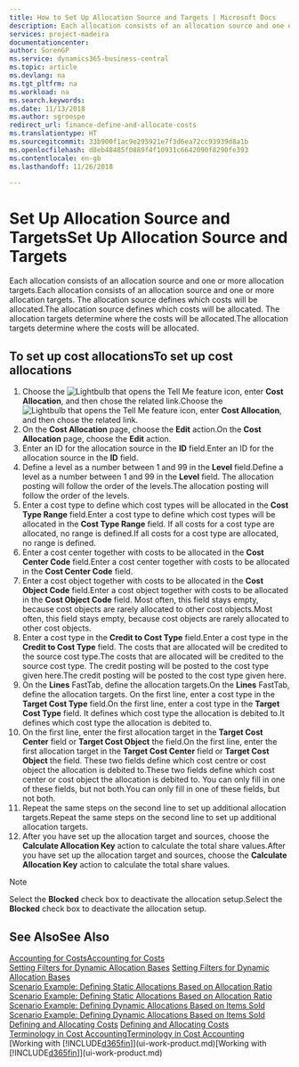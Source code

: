 ```yaml
---
title: How to Set Up Allocation Source and Targets | Microsoft Docs
description: Each allocation consists of an allocation source and one or more allocation targets. The allocation source defines which costs will be allocated. The allocation targets determine where the costs will be allocated.
services: project-madeira
documentationcenter: 
author: SorenGP
ms.service: dynamics365-business-central
ms.topic: article
ms.devlang: na
ms.tgt_pltfrm: na
ms.workload: na
ms.search.keywords: 
ms.date: 11/13/2018
ms.author: sgroespe
redirect_url: finance-define-and-allocate-costs
ms.translationtype: HT
ms.sourcegitcommit: 33b900f1ac9e295921e7f3d6ea72cc93939d8a1b
ms.openlocfilehash: d8eb48485f0889f4f10931c6642090f8290fe393
ms.contentlocale: en-gb
ms.lasthandoff: 11/26/2018

---
```

# <a name="set-up-allocation-source-and-targets"></a><span data-ttu-id="eb3a9-105">Set Up Allocation Source and Targets</span><span class="sxs-lookup"><span data-stu-id="eb3a9-105">Set Up Allocation Source and Targets</span></span>
<span data-ttu-id="eb3a9-106">Each allocation consists of an allocation source and one or more allocation targets.</span><span class="sxs-lookup"><span data-stu-id="eb3a9-106">Each allocation consists of an allocation source and one or more allocation targets.</span></span> <span data-ttu-id="eb3a9-107">The allocation source defines which costs will be allocated.</span><span class="sxs-lookup"><span data-stu-id="eb3a9-107">The allocation source defines which costs will be allocated.</span></span> <span data-ttu-id="eb3a9-108">The allocation targets determine where the costs will be allocated.</span><span class="sxs-lookup"><span data-stu-id="eb3a9-108">The allocation targets determine where the costs will be allocated.</span></span>  

## <a name="to-set-up-cost-allocations"></a><span data-ttu-id="eb3a9-109">To set up cost allocations</span><span class="sxs-lookup"><span data-stu-id="eb3a9-109">To set up cost allocations</span></span>  
1.  <span data-ttu-id="eb3a9-110">Choose the ![Lightbulb that opens the Tell Me feature](media/ui-search/search_small.png "Tell me what you want to do") icon, enter **Cost Allocation**, and then chose the related link.</span><span class="sxs-lookup"><span data-stu-id="eb3a9-110">Choose the ![Lightbulb that opens the Tell Me feature](media/ui-search/search_small.png "Tell me what you want to do") icon, enter **Cost Allocation**, and then chose the related link.</span></span>  
2.  <span data-ttu-id="eb3a9-111">On the **Cost Allocation** page, choose the **Edit** action.</span><span class="sxs-lookup"><span data-stu-id="eb3a9-111">On the **Cost Allocation** page, choose the **Edit** action.</span></span>  
3.  <span data-ttu-id="eb3a9-112">Enter an ID for the allocation source in the **ID** field.</span><span class="sxs-lookup"><span data-stu-id="eb3a9-112">Enter an ID for the allocation source in the **ID** field.</span></span>  
4.  <span data-ttu-id="eb3a9-113">Define a level as a number between 1 and 99 in the **Level** field.</span><span class="sxs-lookup"><span data-stu-id="eb3a9-113">Define a level as a number between 1 and 99 in the **Level** field.</span></span> <span data-ttu-id="eb3a9-114">The allocation posting will follow the order of the levels.</span><span class="sxs-lookup"><span data-stu-id="eb3a9-114">The allocation posting will follow the order of the levels.</span></span>  
5.  <span data-ttu-id="eb3a9-115">Enter a cost type to define which cost types will be allocated in the **Cost Type Range** field.</span><span class="sxs-lookup"><span data-stu-id="eb3a9-115">Enter a cost type to define which cost types will be allocated in the **Cost Type Range** field.</span></span> <span data-ttu-id="eb3a9-116">If all costs for a cost type are allocated, no range is defined.</span><span class="sxs-lookup"><span data-stu-id="eb3a9-116">If all costs for a cost type are allocated, no range is defined.</span></span>  
6.  <span data-ttu-id="eb3a9-117">Enter a cost center together with costs to be allocated in the **Cost Center Code** field.</span><span class="sxs-lookup"><span data-stu-id="eb3a9-117">Enter a cost center together with costs to be allocated in the **Cost Center Code** field.</span></span>  
7.  <span data-ttu-id="eb3a9-118">Enter a cost object together with costs to be allocated in the **Cost Object Code** field.</span><span class="sxs-lookup"><span data-stu-id="eb3a9-118">Enter a cost object together with costs to be allocated in the **Cost Object Code** field.</span></span> <span data-ttu-id="eb3a9-119">Most often, this field stays empty, because cost objects are rarely allocated to other cost objects.</span><span class="sxs-lookup"><span data-stu-id="eb3a9-119">Most often, this field stays empty, because cost objects are rarely allocated to other cost objects.</span></span>  
8.  <span data-ttu-id="eb3a9-120">Enter a cost type in the **Credit to Cost Type** field.</span><span class="sxs-lookup"><span data-stu-id="eb3a9-120">Enter a cost type in the **Credit to Cost Type** field.</span></span> <span data-ttu-id="eb3a9-121">The costs that are allocated will be credited to the source cost type.</span><span class="sxs-lookup"><span data-stu-id="eb3a9-121">The costs that are allocated will be credited to the source cost type.</span></span> <span data-ttu-id="eb3a9-122">The credit posting will be posted to the cost type given here.</span><span class="sxs-lookup"><span data-stu-id="eb3a9-122">The credit posting will be posted to the cost type given here.</span></span>  
9. <span data-ttu-id="eb3a9-123">On the **Lines** FastTab, define the allocation targets.</span><span class="sxs-lookup"><span data-stu-id="eb3a9-123">On the **Lines** FastTab, define the allocation targets.</span></span> <span data-ttu-id="eb3a9-124">On the first line, enter a cost type in the **Target Cost Type** field.</span><span class="sxs-lookup"><span data-stu-id="eb3a9-124">On the first line, enter a cost type in the **Target Cost Type** field.</span></span> <span data-ttu-id="eb3a9-125">It defines which cost type the allocation is debited to.</span><span class="sxs-lookup"><span data-stu-id="eb3a9-125">It defines which cost type the allocation is debited to.</span></span>  
10. <span data-ttu-id="eb3a9-126">On the first line, enter the first allocation target in the **Target Cost Center** field or **Target Cost Object** the field.</span><span class="sxs-lookup"><span data-stu-id="eb3a9-126">On the first line, enter the first allocation target in the **Target Cost Center** field or **Target Cost Object** the field.</span></span> <span data-ttu-id="eb3a9-127">These two fields define which cost centre or cost object the allocation is debited to.</span><span class="sxs-lookup"><span data-stu-id="eb3a9-127">These two fields define which cost center or cost object the allocation is debited to.</span></span> <span data-ttu-id="eb3a9-128">You can only fill in one of these fields, but not both.</span><span class="sxs-lookup"><span data-stu-id="eb3a9-128">You can only fill in one of these fields, but not both.</span></span>  
11. <span data-ttu-id="eb3a9-129">Repeat the same steps on the second line to set up additional allocation targets.</span><span class="sxs-lookup"><span data-stu-id="eb3a9-129">Repeat the same steps on the second line to set up additional allocation targets.</span></span>  
12. <span data-ttu-id="eb3a9-130">After you have set up the allocation target and sources, choose the **Calculate Allocation Key** action to calculate the total share values.</span><span class="sxs-lookup"><span data-stu-id="eb3a9-130">After you have set up the allocation target and sources, choose the **Calculate Allocation Key** action to calculate the total share values.</span></span>  

> [!NOTE]  
>  <span data-ttu-id="eb3a9-131">Select the **Blocked** check box to deactivate the allocation setup.</span><span class="sxs-lookup"><span data-stu-id="eb3a9-131">Select the **Blocked** check box to deactivate the allocation setup.</span></span>  

## <a name="see-also"></a><span data-ttu-id="eb3a9-132">See Also</span><span class="sxs-lookup"><span data-stu-id="eb3a9-132">See Also</span></span>  
[<span data-ttu-id="eb3a9-133">Accounting for Costs</span><span class="sxs-lookup"><span data-stu-id="eb3a9-133">Accounting for Costs</span></span>](finance-manage-cost-accounting.md)  
 <span data-ttu-id="eb3a9-134">[Setting Filters for Dynamic Allocation Bases](finance-setting-filters-for-dynamic-allocation-bases.md) </span><span class="sxs-lookup"><span data-stu-id="eb3a9-134">[Setting Filters for Dynamic Allocation Bases](finance-setting-filters-for-dynamic-allocation-bases.md) </span></span>  
 <span data-ttu-id="eb3a9-135">[Scenario Example: Defining Static Allocations Based on Allocation Ratio](finance-scenario-example-defining-static-allocations-based-on-allocation-ratio.md) </span><span class="sxs-lookup"><span data-stu-id="eb3a9-135">[Scenario Example: Defining Static Allocations Based on Allocation Ratio](finance-scenario-example-defining-static-allocations-based-on-allocation-ratio.md) </span></span>  
 <span data-ttu-id="eb3a9-136">[Scenario Example: Defining Dynamic Allocations Based on Items Sold](finance-scenario-example-defining-dynamic-allocations-based-on-items-sold.md) </span><span class="sxs-lookup"><span data-stu-id="eb3a9-136">[Scenario Example: Defining Dynamic Allocations Based on Items Sold](finance-scenario-example-defining-dynamic-allocations-based-on-items-sold.md) </span></span>  
 <span data-ttu-id="eb3a9-137">[Defining and Allocating Costs](finance-define-and-allocate-costs.md) </span><span class="sxs-lookup"><span data-stu-id="eb3a9-137">[Defining and Allocating Costs](finance-define-and-allocate-costs.md) </span></span>  
 [<span data-ttu-id="eb3a9-138">Terminology in Cost Accounting</span><span class="sxs-lookup"><span data-stu-id="eb3a9-138">Terminology in Cost Accounting</span></span>](finance-terminology-in-cost-accounting.md)  
 <span data-ttu-id="eb3a9-139">[Working with [!INCLUDE[d365fin](includes/d365fin_md.md)]](ui-work-product.md)</span><span class="sxs-lookup"><span data-stu-id="eb3a9-139">[Working with [!INCLUDE[d365fin](includes/d365fin_md.md)]](ui-work-product.md)</span></span>

